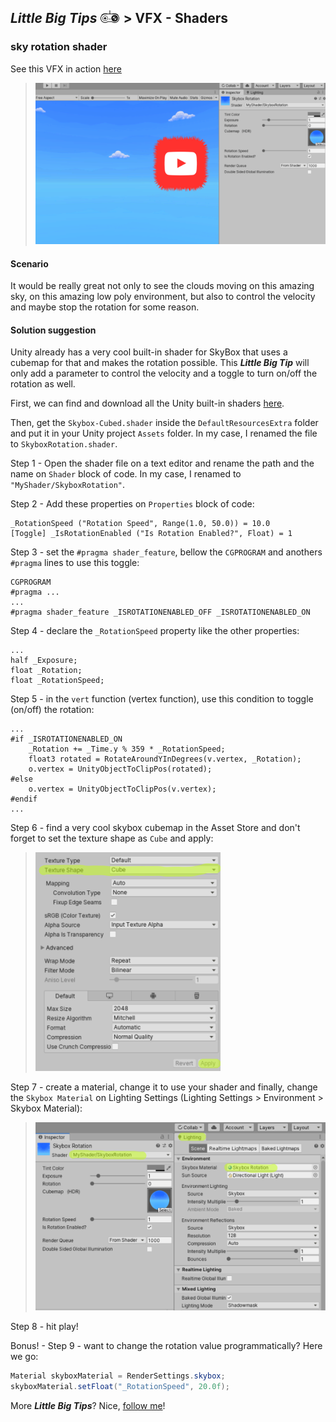 ## _**Little Big Tips**_ ![Joystick](https://raw.githubusercontent.com/alissin/alissin.github.io/master/images/joystick.png) > VFX - Shaders

### sky rotation shader

See this VFX in action [here](https://youtu.be/RaVctatXrXM)

> [![sky rotation shader](./sky-rotation-shader_small.png)](https://youtu.be/RaVctatXrXM)

#### Scenario
It would be really great not only to see the clouds moving on this amazing sky, on this amazing low poly environment, but also to control the velocity and maybe stop the rotation for some reason.

#### Solution suggestion
Unity already has a very cool built-in shader for SkyBox that uses a cubemap for that and makes the rotation possible. This _**Little Big Tip**_ will only add a parameter to control the velocity and a toggle to turn on/off the rotation as well.

First, we can find and download all the Unity built-in shaders [here](https://unity3d.com/get-unity/download/archive).

Then, get the `Skybox-Cubed.shader` inside the `DefaultResourcesExtra` folder and put it in your Unity project `Assets` folder. In my case, I renamed the file to `SkyboxRotation.shader`.

Step 1 - Open the shader file on a text editor and rename the path and the name on `Shader` block of code. In my case, I renamed to `"MyShader/SkyboxRotation"`.

Step 2 - Add these properties on `Properties` block of code:

```
_RotationSpeed ("Rotation Speed", Range(1.0, 50.0)) = 10.0
[Toggle] _IsRotationEnabled ("Is Rotation Enabled?", Float) = 1
```

Step 3 - set the `#pragma shader_feature`, bellow the `CGPROGRAM` and anothers `#pragma` lines to use this toggle:

```
CGPROGRAM
#pragma ...
...
#pragma shader_feature _ISROTATIONENABLED_OFF _ISROTATIONENABLED_ON
```

Step 4 - declare the `_RotationSpeed` property like the other properties:

```
...
half _Exposure;
float _Rotation;
float _RotationSpeed;
```

Step 5 - in the `vert` function (vertex function), use this condition to toggle (on/off) the rotation:

```
...
#if _ISROTATIONENABLED_ON
    _Rotation += _Time.y % 359 * _RotationSpeed;
    float3 rotated = RotateAroundYInDegrees(v.vertex, _Rotation);
    o.vertex = UnityObjectToClipPos(rotated);
#else
    o.vertex = UnityObjectToClipPos(v.vertex);
#endif
...
```

Step 6 - find a very cool skybox cubemap in the Asset Store and don't forget to set the texture shape as `Cube` and apply:

> ![cubemap-texture](./cubemap-texture.png)

Step 7 - create a material, change it to use your shader and finally, change the `Skybox Material` on Lighting Settings (Lighting Settings > Environment > Skybox Material):

> ![material_lighting-settings](./material_lighting-settings.png)

Step 8 - hit play!

Bonus! - Step 9 - want to change the rotation value programmatically? Here we go:

```csharp
Material skyboxMaterial = RenderSettings.skybox;
skyboxMaterial.setFloat("_RotationSpeed", 20.0f);
```

More _**Little Big Tips**_? Nice, [follow me](https://github.com/alissin/little-big-tips)!
